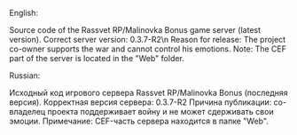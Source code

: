 English:

Source code of the Rassvet RP/Malinovka Bonus game server (latest version).
Correct server version: 0.3.7-R2\n
Reason for release: The project co-owner supports the war and cannot control his emotions.
Note: The CEF part of the server is located in the "Web" folder.


Russian:

Исходный код игрового сервера Rassvet RP/Malinovka Bonus (последняя версия).
Корректная версия сервера: 0.3.7-R2
Причина публикации: со-владелец проекта поддерживает войну и не может сдерживать свои эмоции.
Примечание: CEF-часть сервера находится в папке "Web".


